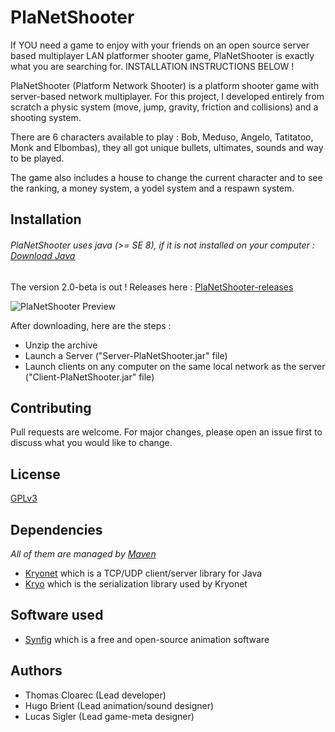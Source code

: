 # PlaNetShooter
If YOU need a game to enjoy with your friends on an open source server based multiplayer LAN platformer shooter game, PlaNetShooter is exactly what you are searching for. INSTALLATION INSTRUCTIONS BELOW !

PlaNetShooter (Platform Network Shooter) is a platform shooter game with server-based network multiplayer. For this project, I developed entirely from scratch a physic system (move, jump, gravity, friction and collisions) and a shooting system. 

There are 6 characters available to play : Bob, Meduso, Angelo, Tatitatoo, Monk and Elbombas), they all got unique bullets, ultimates, sounds and way to be played. 

The game also includes a house to change the current character and to see the ranking, a money system, a yodel system and a respawn system.

## Installation
###### *PlaNetShooter uses java (>= SE 8), if it is not installed on your computer : [Download Java](https://www.oracle.com/technetwork/es/java/javasebusiness/downloads/index.html)*

The version 2.0-beta is out !
Releases here : [PlaNetShooter-releases](https://github.com/ThomasCloarec/PlaNetShooter/releases)

![PlaNetShooter Preview](https://nsa40.casimages.com/img/2019/10/20/191020075503714469.png)

After downloading, here are the steps :
- Unzip the archive
- Launch a Server ("Server-PlaNetShooter.jar" file)
- Launch clients on any computer on the same local network as the server ("Client-PlaNetShooter.jar" file)

## Contributing
Pull requests are welcome. For major changes, please open an issue first to discuss what you would like to change.

## License
[GPLv3](https://github.com/ThomasCloarec/PlaNetShooter/blob/master/LICENSE)

## Dependencies
*All of them are managed by [Maven](https://maven.apache.org/)*
- [Kryonet](https://github.com/EsotericSoftware/kryonet) which is a TCP/UDP client/server library for Java
- [Kryo](https://github.com/EsotericSoftware/kryo) which is the serialization library used by Kryonet

## Software used
- [Synfig](https://www.synfig.org/) which is a free and open-source animation software

## Authors
- Thomas Cloarec (Lead developer)
- Hugo Brient (Lead animation/sound designer)
- Lucas Sigler (Lead game-meta designer)
